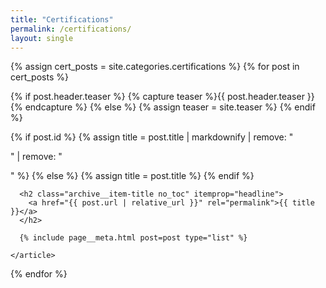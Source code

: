 ```yaml
---
title: "Certifications"
permalink: /certifications/
layout: single
---
```


{% assign cert_posts = site.categories.certifications %}
{% for post in cert_posts %}

  {% if post.header.teaser %}
    {% capture teaser %}{{ post.header.teaser }}{% endcapture %}
  {% else %}
    {% assign teaser = site.teaser %}
  {% endif %}

  {% if post.id %}
    {% assign title = post.title | markdownify | remove: "<p>" | remove: "</p>" %}
  {% else %}
    {% assign title = post.title %}
  {% endif %}

  <div class="list__item">
    <article class="archive__item" itemscope itemtype="https://schema.org/CreativeWork"{% if post.locale %} lang="{{ post.locale }}"{% endif %}>
      
      <h2 class="archive__item-title no_toc" itemprop="headline">
        <a href="{{ post.url | relative_url }}" rel="permalink">{{ title }}</a>
      </h2>

      {% include page__meta.html post=post type="list" %}

    </article>
  </div>

{% endfor %}
